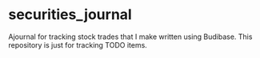 # securities_journal
Ajournal for tracking stock trades that I make written using Budibase. This repository is just for tracking TODO items.
